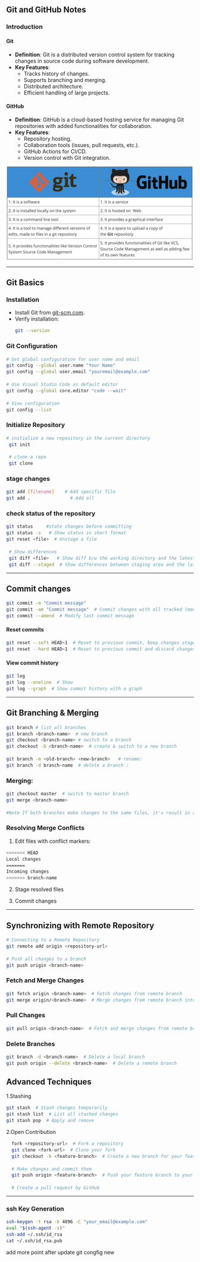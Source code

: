 ## Git and GitHub Notes

### Introduction

#### Git

- **Definition**: Git is a distributed version control system for tracking changes in source code during software development.
- **Key Features**:
  - Tracks history of changes.
  - Supports branching and merging.
  - Distributed architecture.
  - Efficient handling of large projects.

#### GitHub

- **Definition**: GitHub is a cloud-based hosting service for managing Git repositories with added functionalities for collaboration.
- **Key Features**:
  - Repository hosting.
  - Collaboration tools (issues, pull requests, etc.).
  - GitHub Actions for CI/CD.
  - Version control with Git integration.

![Git vs GitHub](./git_v_github.png)

---

## Git Basics

### Installation

- Install Git from [git-scm.com](https://git-scm.com).
- Verify installation:
  ```bash
  git --version
  ```

### Git Configuration

```bash
# Set global configuration for user name and email
git config --global user.name "Your Name"
git config --global user.email "youremail@example.com"

# Use Visual Studio Code as default editor
git config --global core.editor "code --wait"  

# View configuration
git config --list
```

### Initialize Repository
  ```bash
  # initialize a new repository in the current directory
   git init

   # clone a repo
   git clone
```
### stage changes 
```bash
git add [filename]    # Add specific file
git add .               # Add all 
```

 

  ### check status of the repository
  ```bash 
  git status     #state changes before committing
  git status -s   # Show status in short format
  git reset <file>  # Unstage a file

   # Show differences 
   git diff <file>   # Show diff b/w the working directory and the latest commit
   git diff --staged  # Show differences between staging area and the latest commit
  ```
  ---
## Commit changes

```bash
git commit -m "Commit message"
git commit -am "Commit message"  # Commit changes with all tracked (modified) files
git commit --amend  # Modify last commit message
```

#### Reset commits

```bash
git reset --soft HEAD~1  # Reset to previous commit, keep changes staged
git reset --hard HEAD~1  # Reset to previous commit and discard changes
```
#### View commit history

```bash
git log
git log --oneline  # Show
git log --graph  # Show commit history with a graph
```

---

## Git Branching & Merging 

  ```bash
  git branch # list all branches
  git branch <branch-name>  # new branch 
  git checkout <branch-name> # switch to a branch 
  git checkout -b <branch-name>  # create & switch to a new branch 

  git branch -m <old-branch> <new-branch>   # rename:
  git branch -d branch-name  # delete a branch :
  ```

 ### Merging:
  ```bash
  git checkout master  # switch to master branch
  git merge <branch-name>
  
  #Note If both branches make changes to the same files, it's result in a conflict
  ```
### Resolving Merge Conflicts
1. Edit files with conflict markers:
  ```bash
<<<<<<< HEAD
Local changes
=======
Incoming changes
>>>>>>> branch-name
  ```
2. Stage resolved files

3. Commit changes

---

## Synchronizing with Remote Repository
```bash
# Connecting to a Remote Repository
git remote add origin <repository-url>

# Push all changes to a branch
git push origin <branch-name>  
```

### Fetch and Merge Changes

```bash
git fetch origin <branch-name>  # Fetch changes from remote branch
git merge origin/<branch-name>  # Merge changes from remote branch into current branch
```

### Pull Changes

```bash
git pull origin <branch-name>  # Fetch and merge changes from remote branch
```

### Delete Branches

```bash
git branch -d <branch-name>  # Delete a local branch
git push origin --delete <branch-name>  # Delete a remote branch
```
## Advanced Techniques
1.Stashing
```bash
git stash  # Stash changes temporarily
git stash list  # List all stashed changes
git stash pop  # Apply and remove 
```
2.Open Contribution
```bash 
  fork <repository-url>  # Fork a repository
  git clone <fork-url>  # Clone your fork
  git checkout -b <feature-branch>  # Create a new branch for your feature

  # Make changes and commit them
  git push origin <feature-branch>  # Push your feature branch to your fork

  # Create a pull request by GitHub
```
---

### ssh Key Generation
```bash
ssh-keygen -t rsa -b 4096 -C "your_email@example.com"
eval "$(ssh-agent -s)"
ssh-add ~/.ssh/id_rsa
cat ~/.ssh/id_rsa.pub
````
add more point after update git congfig
new 
